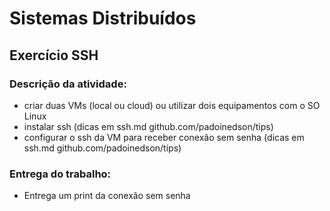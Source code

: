 # Sistemas Distribuídos

## Exercício SSH 


### Descrição da atividade:


- criar duas VMs (local ou cloud) ou utilizar dois equipamentos com o SO Linux   
- instalar ssh (dicas em ssh.md github.com/padoinedson/tips)  
- configurar o ssh da VM para receber conexão sem senha (dicas em ssh.md github.com/padoinedson/tips)  

### Entrega do trabalho:  

- Entrega um print da conexão sem senha

